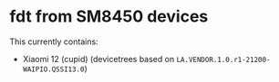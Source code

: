 # fdt from SM8450 devices

This currently contains:

* Xiaomi 12 (cupid) (devicetrees based on `LA.VENDOR.1.0.r1-21200-WAIPIO.QSSI13.0`)

